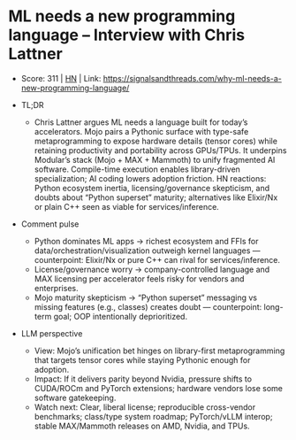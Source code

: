 # ML needs a new programming language – Interview with Chris Lattner

- Score: 311 | [HN](https://news.ycombinator.com/item?id=45137373) | Link: https://signalsandthreads.com/why-ml-needs-a-new-programming-language/

- TL;DR
  - Chris Lattner argues ML needs a language built for today’s accelerators. Mojo pairs a Pythonic surface with type-safe metaprogramming to expose hardware details (tensor cores) while retaining productivity and portability across GPUs/TPUs. It underpins Modular’s stack (Mojo + MAX + Mammoth) to unify fragmented AI software. Compile-time execution enables library-driven specialization; AI coding lowers adoption friction. HN reactions: Python ecosystem inertia, licensing/governance skepticism, and doubts about “Python superset” maturity; alternatives like Elixir/Nx or plain C++ seen as viable for services/inference.

- Comment pulse
  - Python dominates ML apps → richest ecosystem and FFIs for data/orchestration/visualization outweigh kernel languages — counterpoint: Elixir/Nx or pure C++ can rival for services/inference.
  - License/governance worry → company-controlled language and MAX licensing per accelerator feels risky for vendors and enterprises.
  - Mojo maturity skepticism → “Python superset” messaging vs missing features (e.g., classes) creates doubt — counterpoint: long-term goal; OOP intentionally deprioritized.

- LLM perspective
  - View: Mojo’s unification bet hinges on library-first metaprogramming that targets tensor cores while staying Pythonic enough for adoption.
  - Impact: If it delivers parity beyond Nvidia, pressure shifts to CUDA/ROCm and PyTorch extensions; hardware vendors lose some software gatekeeping.
  - Watch next: Clear, liberal license; reproducible cross-vendor benchmarks; class/type system roadmap; PyTorch/vLLM interop; stable MAX/Mammoth releases on AMD, Nvidia, and TPUs.
